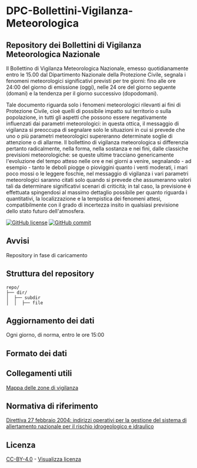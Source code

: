 # DPC-Bollettini-Vigilanza-Meteorologica
## Repository dei Bollettini di Vigilanza Meteorologica Nazionale

Il Bollettino di Vigilanza Meteorologica Nazionale, emesso quotidianamente entro le 15.00 dal Dipartimento Nazionale della Protezione Civile, segnala i fenomeni meteorologici significativi previsti per tre giorni: fino alle ore 24:00 del giorno di emissione (oggi), nelle 24 ore del giorno seguente (domani) e la tendenza per il giorno successivo (dopodomani).

Tale documento riguarda solo i fenomeni meteorologici rilevanti ai fini di Protezione Civile, cioè quelli di possibile impatto sul territorio o sulla popolazione, in tutti gli aspetti che possono essere negativamente influenzati dai parametri meteorologici: in questa ottica, il messaggio di vigilanza si preoccupa di segnalare solo le situazioni in cui si prevede che uno o più parametri meteorologici supereranno determinate soglie di attenzione o di allarme. Il bollettino di vigilanza meteorologica si differenzia pertanto radicalmente, nella forma, nella sostanza e nei fini, dalle classiche previsioni meteorologiche: se queste ultime tracciano genericamente l'evoluzione del tempo atteso nelle ore e nei giorni a venire, segnalando - ad esempio - tanto le deboli piogge o pioviggini quanto i venti moderati, i mari poco mossi o le leggere foschie, nel messaggio di vigilanza i vari parametri meteorologici saranno citati solo quando si prevede che assumeranno valori tali da determinare significativi scenari di criticità; in tal caso, la previsione è effettuata spingendosi al massimo dettaglio possibile per quanto riguarda i quantitativi, la localizzazione e la tempistica dei fenomeni attesi, compatibilmente con il grado di incertezza insito in qualsiasi previsione dello stato futuro dell'atmosfera. 

[![GitHub license](https://img.shields.io/badge/License-Creative%20Commons%20Attribution%204.0%20International-blue)](https://github.com/pcm-dpc/DPC-Bollettini-Vigilanza-Meteorologica-Nazionale/blob/master/LICENSE)
[![GitHub commit](https://img.shields.io/github/last-commit/pcm-dpc/DPC-Bollettini-Vigilanza-Meteorologica)](https://github.com/pcm-dpc/DPC-Bollettini-Vigilanza-Meteorologica/commits/master)

## Avvisi
Repository in fase di caricamento

## Struttura del repository
```
repo/
├── dir/
│  ├── subdir
│  │  ├── file
```

## Aggiornamento dei dati
Ogni giorno, di norma, entro le ore 15:00

## Formato dei dati

## Collegamenti utili
[Mappa delle zone di vigilanza](http://www.protezionecivile.gov.it/attivita-rischi/schede-tecniche/dettaglio/-/asset_publisher/default/content/zone-di-vigilanza)

## Normativa di riferimento
[Direttiva 27 febbraio 2004: indirizzi operativi per la gestione del sistema di allertamento nazionale per il rischio idrogeologico e idraulico](http://www.protezionecivile.it/amministrazione-trasparente/provvedimenti/dettaglio/-/asset_publisher/default/content/direttiva-27-febbraio-2004-indirizzi-operativi-per-la-gestione-del-sistema-di-allertamento-nazionale-per-il-rischio-idrogeologico-e-idraulico)

## Licenza

[CC-BY-4.0](https://creativecommons.org/licenses/by/4.0/deed.it) - [Visualizza licenza](https://github.com/pcm-dpc/DPC-Mappe/blob/master/LICENSE)
